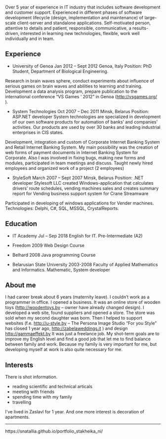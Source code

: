 
Over 5 year of experience in IT industry that includes software development and customer support. Experienced in different phases of software development lifecycle (design, implementation and maintenance) of large-scale client-server and standalone applications. Self-motivated person, attentive to details  and patient,  responsible, communicative, a results-driven, interested in learning new technologies, flexible,  work well individually and in team.

## Experience

- University of Genoa	Jan 2012 – Sept 2012
Genoa, Italy
Position: PhD Student, Department of Biological Engineering. 

Research in brain waves sphere, conduct experiments about influence of serious games on brain waves and abilities to learning and training.  Development a data analysis program, prepare publication to the international conference “VS Games ‘ 2012” in Genoa (http://vsgames.org/ ).
 
- System Technologies	Oct 2007 – Dec 2011
Minsk, Belarus
Position: ASP.NET developer
System technologies are specialized in development of our own software products for automation of banks’ and companies’ activities. Our products are used by over 30 banks and leading industrial enterprises in CIS states.

Development, integration and custom of Corporate Internet Banking System and Retail Internet Banking System. My main possibility was the creation of web forms of payment documents in Internet Banking System for Corporate. Also I was  involved in fixing bugs, making new forms and modules, participated in team meetings and discuss. Taught newly hired employees and organized work of a project (2 employees)

- StyleSoft	March 2007 – Sept 2007
Minsk, Belarus
Position: .NET developer
Stylesoft LLC created Windows-application that calculates drivers’ route schedules, vending machines sales and creates summary report for Vending business support system for Crane Streamware

Participated  in developing of windows applications for Vender machines.
Technologies: Delphi, C#, SQL, MSSQL, CrystalReports.

## Education
- IT Academy	Jul – Sep 2018
English for IT. Pre-Intermediate (A2) 

- Freedom	2009
Web Design Course 

- Belhard	2008
 Java programming Course 

- Belarusian State University	2003-2008
Faculty of Applied Mathematics and Informatics. Mathematic, System developer 


## About me
I had career break about 6 years (maternity leave). I couldn’t work as a programmer in office.  I opened a business. It was an online store of wooden toys (http://woodentoys.by – owner have already changed design).  I developed a web site, found suppliers and opened a store. The store was sold when my second daughter was born. Then I helped to support websites (f.e. http://u-style.by – The Persona Image Studio “For you Style” has closed 1 year ago, http://zabelaweddings.it ) and design http://gammaeffekt.by It was just a freelance job.
My shot-term goals are to improve my English level and find a good job that let me to find balance between family and work. Because my family is very important for me, but developing myself at work is also quite necessary for me.

## Interests 
There is shot information.
- reading scientific and technical articals
- meeting with friends
- spending time with my family
- travelling

I've lived in Zaslavl for 1 year. And one more interest is decoration of apartments.
<hr/>
https://snatallia.github.io/portfolio_stakheika_ni/
